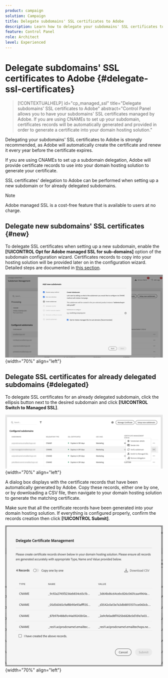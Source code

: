 ```yaml
---
product: campaign
solution: Campaign 
title: Delegate subdomains' SSL certificates to Adobe
description: Learn how to delegate your subdomains' SSL certificates to Adobe
feature: Control Panel
role: Architect
level: Experienced
---
```

# Delegate subdomains' SSL certificates to Adobe {#delegate-ssl-certificates}

>[!CONTEXTUALHELP]
>id="cp_managed_ssl"
>title="Delegate subdomains' SSL certificates to Adobe"
>abstract="Control Panel allows you to have your subdomains' SSL certificates managed by Adobe. If you are using CNAMEs to set up your subdomain, certificates records will be automatically generated and provided in order to generate a certificate into your domain hosting solution."

Delegating your subdomains' SSL certificates to Adobe is strongly recommended, as Adobe will automatically create the certificate and renew it every year before the certificate expires.

If you are using CNAMEs to set up a subdomain delegation, Adobe will provide certificate records to use into your domain hosting solution to generate your certificate.

SSL certificates' delegation to Adobe can be performed when setting up a new subdomain or for already delegated subdomains.

>[!NOTE]
>
>Adobe managed SSL is a cost-free feature that is available to users at no charge.

## Delegate new subdomains' SSL certificates {#new}

To delegate SSL certificates when setting up a new subdomain, enable the **[!UICONTROL Opt for Adobe managed SSL for sub-domains]** option of the subdomain configuration wizard. Certificates records to copy into your hosting solution will be provided later on in the configuration wizard. Detailed steps are documented in [this section](setting-up-new-subdomain.md).

![](assets/cname-adobe-managed.png){width="70%" align="left"}

## Delegate SSL certificates for already delegated subdomains {#delegated}

To delegate SSL certificates for an already delegated subdomain, click the ellipsis button next to the desired subdomain and click **[!UICONTROL Switch to Managed SSL]**.

![](assets/delegate-ssl-list.png){width="70%" align="left"}
    
A dialog box displays with the certificate records that have been automatically generated by Adobe. Copy these records, either one by one, or by downloading a CSV file, then navigate to your domain hosting solution to generate the matching certificate. 

Make sure that all the certificate records have been generated into your domain hosting solution. If everything is configured properly, confirm the records creation then click **[!UICONTROL Submit]**.

![](assets/delegate-ssl.png){width="70%" align="left"}
